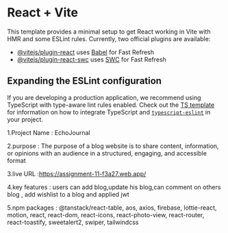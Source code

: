 # React + Vite

This template provides a minimal setup to get React working in Vite with HMR and some ESLint rules.
Currently, two official plugins are available:

- [@vitejs/plugin-react](https://github.com/vitejs/vite-plugin-react/blob/main/packages/plugin-react) uses [Babel](https://babeljs.io/) for Fast Refresh
- [@vitejs/plugin-react-swc](https://github.com/vitejs/vite-plugin-react/blob/main/packages/plugin-react-swc) uses [SWC](https://swc.rs/) for Fast Refresh

## Expanding the ESLint configuration

If you are developing a production application, we recommend using TypeScript with type-aware lint rules enabled. Check out the [TS template](https://github.com/vitejs/vite/tree/main/packages/create-vite/template-react-ts) for information on how to integrate TypeScript and [`typescript-eslint`](https://typescript-eslint.io) in your project.

<!-- --- -->

1.Project Name : EchoJournal

2.purpose : The purpose of a blog website is to share content, information, or opinions with an audience in a structured, engaging, and accessible format

3.live URL :https://assignment-11-f3a27.web.app/

4.key features : users can add blog,update his blog,can comment on others blog , add wishlist to a blog and applied jwt

5.npm packages : @tanstack/react-table, aos, axios, firebase, lottie-react, motion, react, react-dom, react-icons, react-photo-view, react-router, react-toastify, sweetalert2, swiper, tailwindcss
